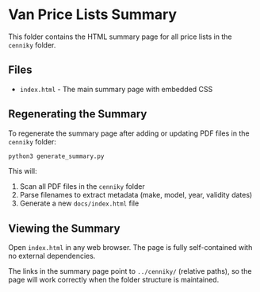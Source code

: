 # Van Price Lists Summary

This folder contains the HTML summary page for all price lists in the `cenniky` folder.

## Files

- `index.html` - The main summary page with embedded CSS

## Regenerating the Summary

To regenerate the summary page after adding or updating PDF files in the `cenniky` folder:

```bash
python3 generate_summary.py
```

This will:
1. Scan all PDF files in the `cenniky` folder
2. Parse filenames to extract metadata (make, model, year, validity dates)
3. Generate a new `docs/index.html` file

## Viewing the Summary

Open `index.html` in any web browser. The page is fully self-contained with no external dependencies.

The links in the summary page point to `../cenniky/` (relative paths), so the page will work correctly when the folder structure is maintained.

